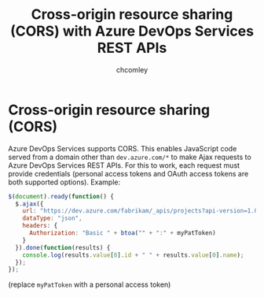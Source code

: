 ﻿---
title: Cross-origin resource sharing (CORS) with Azure DevOps Services REST APIs
description: Learn about using CORS with Azure DevOps Services and TFS REST APIs
ms.assetid: d7e3c119-5678-40e6-9c11-55a57c171278
ms.technology: devops-ecosystem
ms.topic: conceptual
monikerRange: '>= tfs-2013'
ms.author: chcomley
author: chcomley
ms.date: 08/04/2016
---

# Cross-origin resource sharing (CORS)

Azure DevOps Services supports CORS. This enables JavaScript code served from a domain other than `dev.azure.com/*` to make Ajax requests to Azure DevOps Services REST APIs. For this to work, each request must provide credentials (personal access tokens and OAuth access tokens are both supported options). Example:

```js
$(document).ready(function() {
  $.ajax({
    url: "https://dev.azure.com/fabrikam/_apis/projects?api-version=1.0",
    dataType: "json",
    headers: {
      Authorization: "Basic " + btoa("" + ":" + myPatToken)
    }
  }).done(function(results) {
    console.log(results.value[0].id + " " + results.value[0].name);
  });
});
```

(replace `myPatToken` with a personal access token)
